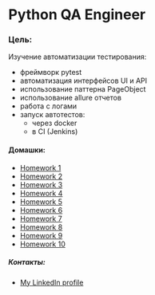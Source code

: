 Python QA Engineer
=====

### Цель:
Изучение автоматизации тестирования:
- фреймворк pytest
- автоматизация интерфейсов UI и API
- использование паттерна PageObject
- использование allure отчетов
- работа с логами
- запуск автотестов:
  - через docker
  - в CI (Jenkins)

#### Домашки:
- [Homework 1](https://github.com/Kazzila/qa_automation_course/blob/main/homework_1/README.md)
- [Homework 2](https://github.com/Kazzila/qa_automation_course/blob/main/homework_2/README.md)
- [Homework 3](https://github.com/Kazzila/qa_automation_course/blob/main/homework_3/README.md)
- [Homework 4](https://github.com/Kazzila/qa_automation_course/blob/main/homework_4/README.md)
- [Homework 5](https://github.com/Kazzila/qa_automation_course/blob/main/homework_5/README.md)
- [Homework 6](https://github.com/Kazzila/qa_automation_course/blob/main/homework_6/README.md)
- [Homework 7](https://github.com/Kazzila/qa_automation_course/blob/main/homework_7/README.md)
- [Homework 8](https://github.com/Kazzila/qa_automation_course/blob/main/homework_8/README.md)
- [Homework 9](https://github.com/Kazzila/qa_automation_course/blob/main/homework_9/README.md)
- [Homework 10](https://github.com/Kazzila/qa_automation_course/blob/main/homework_10/README.md)


##### Контакты:
- [My LinkedIn profile](https://www.linkedin.com/in/i-kazakov/)
